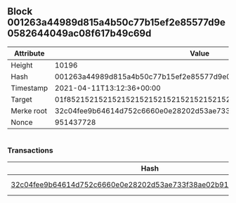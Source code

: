 ## Block 001263a44989d815a4b50c77b15ef2e85577d9e0582644049ac08f617b49c69d

Attribute | Value
--- | ---
Height | 10196
Hash | 001263a44989d815a4b50c77b15ef2e85577d9e0582644049ac08f617b49c69d
Timestamp | 2021-04-11T13:12:36+00:00
Target | 01f8521521521521521521521521521521521521521521521521521521521521
Merke root | 32c04fee9b64614d752c6660e0e28202d53ae733f38ae02b91d9a28d30eac54a
Nonce | 951437728

```

```

### Transactions

Hash | Amount
--- | ---
[32c04fee9b64614d752c6660e0e28202d53ae733f38ae02b91d9a28d30eac54a](32c04fee9b64614d752c6660e0e28202d53ae733f38ae02b91d9a28d30eac54a.md) | 10.00000000 SKEPTI 
